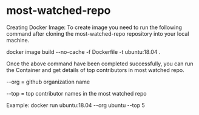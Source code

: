 # most-watched-repo

Creating Docker Image:
To create image you need to run the following command after cloning the most-watched-repo repository into your local machine.

docker image build --no-cache -f Dockerfile -t ubuntu:18.04 .

Once the above command have been completed successfully, you can run the Container and get details of top contributors in most watched repo.

--org = github organization name

--top = top contributor names in the most watched repo

Example:
docker run ubuntu:18.04 --org ubuntu --top 5
